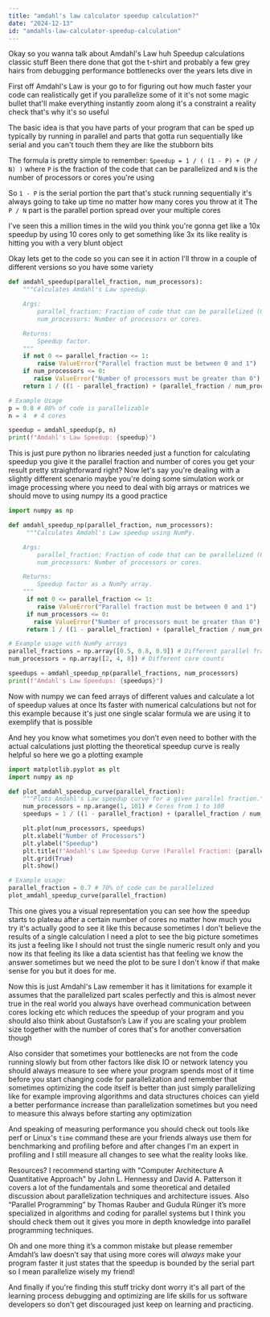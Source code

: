 ```yaml
---
title: "amdahl's law calculator speedup calculation?"
date: "2024-12-13"
id: "amdahls-law-calculator-speedup-calculation"
---
```


Okay so you wanna talk about Amdahl's Law huh Speedup calculations classic stuff Been there done that got the t-shirt and probably a few grey hairs from debugging performance bottlenecks over the years lets dive in

First off Amdahl's Law is your go to for figuring out how much faster your code can realistically get if you parallelize some of it it's not some magic bullet that'll make everything instantly zoom along it's a constraint a reality check that's why it's so useful

The basic idea is that you have parts of your program that can be sped up typically by running in parallel and parts that gotta run sequentially like serial and you can't touch them they are like the stubborn bits

The formula is pretty simple to remember: `Speedup = 1 / ( (1 - P) + (P / N) )` where `P` is the fraction of the code that can be parallelized and `N` is the number of processors or cores you're using

So `1 - P` is the serial portion the part that's stuck running sequentially it's always going to take up time no matter how many cores you throw at it The `P / N` part is the parallel portion spread over your multiple cores

I've seen this a million times in the wild you think you're gonna get like a 10x speedup by using 10 cores only to get something like 3x its like reality is hitting you with a very blunt object

Okay lets get to the code so you can see it in action I'll throw in a couple of different versions so you have some variety

```python
def amdahl_speedup(parallel_fraction, num_processors):
    """Calculates Amdahl's Law speedup.

    Args:
        parallel_fraction: Fraction of code that can be parallelized (0 to 1).
        num_processors: Number of processors or cores.

    Returns:
        Speedup factor.
    """
    if not 0 <= parallel_fraction <= 1:
        raise ValueError("Parallel fraction must be between 0 and 1")
    if num_processors <= 0:
       raise ValueError("Number of processors must be greater than 0")
    return 1 / ((1 - parallel_fraction) + (parallel_fraction / num_processors))

# Example Usage
p = 0.8 # 80% of code is parallelizable
n = 4  # 4 cores

speedup = amdahl_speedup(p, n)
print(f"Amdahl's Law Speedup: {speedup}")

```

This is just pure python no libraries needed just a function for calculating speedup you give it the parallel fraction and number of cores you get your result pretty straightforward right? Now let's say you're dealing with a slightly different scenario maybe you're doing some simulation work or image processing where you need to deal with big arrays or matrices we should move to using numpy its a good practice

```python
import numpy as np

def amdahl_speedup_np(parallel_fraction, num_processors):
     """Calculates Amdahl's Law speedup using NumPy.

    Args:
        parallel_fraction: Fraction of code that can be parallelized (0 to 1).
        num_processors: Number of processors or cores.

    Returns:
        Speedup factor as a NumPy array.
    """
     if not 0 <= parallel_fraction <= 1:
        raise ValueError("Parallel fraction must be between 0 and 1")
     if num_processors <= 0:
       raise ValueError("Number of processors must be greater than 0")
     return 1 / ((1 - parallel_fraction) + (parallel_fraction / num_processors))

# Example usage with NumPy arrays
parallel_fractions = np.array([0.5, 0.8, 0.9]) # Different parallel fractions
num_processors = np.array([2, 4, 8]) # Different core counts

speedups = amdahl_speedup_np(parallel_fractions, num_processors)
print(f"Amdahl's Law Speedups: {speedups}")
```

Now with numpy we can feed arrays of different values and calculate a lot of speedup values at once Its faster with numerical calculations but not for this example because it's just one single scalar formula we are using it to exemplify that is possible

And hey you know what sometimes you don’t even need to bother with the actual calculations just plotting the theoretical speedup curve is really helpful so here we go a plotting example

```python
import matplotlib.pyplot as plt
import numpy as np

def plot_amdahl_speedup_curve(parallel_fraction):
    """Plots Amdahl's Law speedup curve for a given parallel fraction."""
    num_processors = np.arange(1, 101) # Cores from 1 to 100
    speedups = 1 / ((1 - parallel_fraction) + (parallel_fraction / num_processors))

    plt.plot(num_processors, speedups)
    plt.xlabel("Number of Processors")
    plt.ylabel("Speedup")
    plt.title(f"Amdahl's Law Speedup Curve (Parallel Fraction: {parallel_fraction})")
    plt.grid(True)
    plt.show()

# Example usage:
parallel_fraction = 0.7 # 70% of code can be parallelized
plot_amdahl_speedup_curve(parallel_fraction)

```

This one gives you a visual representation you can see how the speedup starts to plateau after a certain number of cores no matter how much you try it's actually good to see it like this because sometimes I don't believe the results of a single calculation I need a plot to see the big picture sometimes its just a feeling like I should not trust the single numeric result only and you now its that feeling its like a data scientist has that feeling we know the answer sometimes but we need the plot to be sure I don't know if that make sense for you but it does for me.

Now this is just Amdahl's Law remember it has it limitations for example it assumes that the parallelized part scales perfectly and this is almost never true in the real world you always have overhead communication between cores locking etc which reduces the speedup of your program and you should also think about Gustafson’s Law if you are scaling your problem size together with the number of cores that's for another conversation though

Also consider that sometimes your bottlenecks are not from the code running slowly but from other factors like disk IO or network latency you should always measure to see where your program spends most of it time before you start changing code for parallelization and remember that sometimes optimizing the code itself is better than just simply parallelizing like for example improving algorithms and data structures choices can yield a better performance increase than parallelization sometimes but you need to measure this always before starting any optimization

And speaking of measuring performance you should check out tools like perf or Linux's `time` command these are your friends always use them for benchmarking and profiling before and after changes I'm an expert in profiling and I still measure all changes to see what the reality looks like.

Resources? I recommend starting with "Computer Architecture A Quantitative Approach" by John L. Hennessy and David A. Patterson it covers a lot of the fundamentals and some theoretical and detailed discussion about parallelization techniques and architecture issues. Also “Parallel Programming” by Thomas Rauber and Gudula Rünger it’s more specialized in algorithms and coding for parallel systems but I think you should check them out it gives you more in depth knowledge into parallel programming techniques.

Oh and one more thing it’s a common mistake but please remember Amdahl’s law doesn’t say that using more cores will *always* make your program faster it just states that the speedup is bounded by the serial part so I mean parallelize wisely my friend!

And finally if you're finding this stuff tricky dont worry it's all part of the learning process debugging and optimizing are life skills for us software developers so don't get discouraged just keep on learning and practicing.
